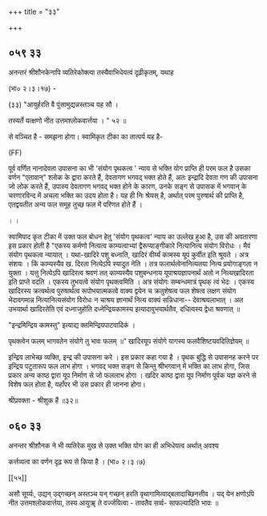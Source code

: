 +++
title = "३३"

+++


## ०५९ ३३
अनन्तरं श्रीशौनकेनापि व्यतिरेकोक्त्या तस्यैवाभिधेयत्वं दृढ़ीकृतम्, यथाह 

(भा० २।३।१७) - 

(३३) "आयुर्हरति वै पुंसामुद्यन्नस्तञ्च यह सौ । 

तस्यर्ते यत्क्षणो नीत उत्तमश्लोकवार्त्तया । " ५२ ॥ 

से वञ्चित है - समझना होगा। स्वामिकृत टीका का तात्पर्य यह है- 

(FF) 

पूर्व वर्णित नानादेवता उपासना का भी 'संयोग पृथकत्व ' न्याय से भक्ति योग प्राप्ति ही परम फल है उसका वर्णन "एतावान्" श्लोक के द्वारा करते हैं, देवतागण भगवद् भक्त होते हैं, अतः इन्द्रादि देवता गण की उपासना जो लोक करते हैं, उपास्य देवतागण भगवद् भक्त होने के कारण, उनके सङ्ग से उपासक में भगवान् के चरणारविन्द में अचला भक्ति का उदय होता है। यह ही निः श्रेयस् है, अर्थात् परम पुरुषार्थ की प्राप्ति है, एतद्वयतीत अन्य फल समूह तुच्छ फल में परिणत होते हैं । 

। । 

स्वामिपाद कृत टीका में उक्त फल बोधन हेतु 'संयोग पृथकत्व' न्याय का उल्लेख हुआ है, उस की अवतारणा इस प्रकार होती है "एकस्य कर्मणो नित्यत्व काम्यत्वाभ्यां द्वैरूप्याङ्गीकारे नित्यानित्य संयोग विरोधः । मैवं संयोग पृथकत्व न्यायात् । यथा-खादिरे पशु बध्नाति, खादिरं वीर्य्यं कामस्य यूपं कुर्वीत इति श्रूयते । अत्र संशयः । किं काम्यस्यैव ख. दिरता नित्येऽपि स्यादुत नेति । तत्र फलार्थत्वेनानित्यतया नित्य प्रयोगाङ्गता न युक्ता । यत्तु नित्येऽपि खादिरत्व श्रवणं तत् काम्यस्यैव पशुबन्धनाय यूपाश्रयज्ञापनार्थं अतो न नित्यखादिरता इति प्राप्ते वदति । एकस्य तुभयत्वे संयोग पृथक्त्वमिति । अत्र संयोगः सम्बन्धमात्रं पृथक् त्वं भेदः । एकस्य खादिरस्य क्रत्वर्थत्व पुरुषार्थत्व रूपोभयात्मकत्वे वाक्य द्वयेन च क्रतुशेषत्व फल शेषत्व लक्षण संयोग भेदावगमान्न नित्यानित्यसंयोग विरोधः न चाश्रय ज्ञानार्थं नित्य वाक्यं सन्निधाना-- देवाश्रयलाभात् । अत उभयार्था खादिरतेति एवं दध्नाजुहोति दध्नेन्द्रियकामस्य इत्यादावुभयार्थतैव, दधित्वस्य द्वेधा श्रवणात् ॥ 

"इन्द्रमिन्द्रिय कामस्तु" इत्याद्य क्तमिन्द्रियपाटवादिकं । 

पृथक्त्वेन फलम् भागवतेन संयोगे तु भावः फलम् ॥” खादिरयूप संयोगे यागस्य फलवैशिष्टयवदितिज्ञेयम् ॥ 

इन्द्रिय लाभेच्छ व्यक्ति, इन्द्र की उपासना करे । इस प्रकार कहा गया है । पृथक बुद्धि से उपासनह करने पर इन्द्रिय पटुतारूप फल लाभ होगा । भगवद् भक्त सङ्ग से किन्तु श्रीभगवान् में भक्ति का लाभ होगा, जिस प्रकार अन्य काष्ठ द्वारा यूप निर्माण से जो फललाभ होगा । खदिर काष्ठ द्वारा यूप निर्माण पूर्वक यज्ञ करने से विशेष फल होता है, यहाँपर भी उस प्रकार ही जानना होगा। 

श्रीप्रवक्ता - श्रीशुक हैं ॥३२॥ 


## ०६० ३३
अनन्तर श्रीशौनक ने भी व्यतिरेक मुख से उक्त भक्ति योग का ही अभिधेयत्व अर्थात् अवश्य 

कर्त्तव्यत्व का वर्णन दृढ़ रूप से किया है । (भा० २।३।७) 



[[५५]]

असौ सूर्य्यः, उद्यन् उद्गच्छन् अस्तञ्च यन् गच्छन् हरति वृथागामित्वाद्बलादाच्छिनत्तीव । यद् येन क्षणोऽपि नीत उत्तमश्लोकवार्त्तया, तस्य आयुॠ ते वर्ज्जयित्वा - तावतैव सर्व्व- साफल्यादिति भावः ॥ 
